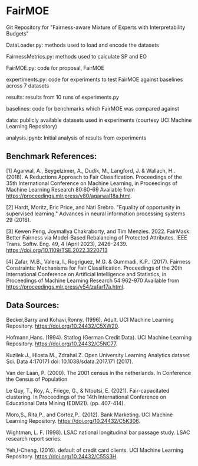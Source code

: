 # FairMOE
Git Repository for "Fairness-aware Mixture of Experts with Interpretability Budgets"


DataLoader.py: methods used to load and encode the datasets

FairnessMetrics.py: methods used to calculate SP and EO

FairMOE.py: code for proposal, FairMOE

expertiments.py: code for experiments to test FairMOE against baselines across 7 datasets

results: results from 10 runs of experiments.py

baselines: code for benchmarks which FairMOE was compared against

data: publicly available datasets used in experiments (courtesy UCI Machine Learning Repository)

analysis.ipynb: Initial analysis of results from experiments

## Benchmark References:

[1] Agarwal, A., Beygelzimer, A., Dudik, M., Langford, J. & Wallach, H.. (2018). A Reductions Approach to Fair Classification. Proceedings of the 35th International Conference on Machine Learning, in Proceedings of Machine Learning Research 80:60-69 Available from https://proceedings.mlr.press/v80/agarwal18a.html.

[2] Hardt, Moritz, Eric Price, and Nati Srebro. "Equality of opportunity in supervised learning." Advances in neural information processing systems 29 (2016).

[3] Kewen Peng, Joymallya Chakraborty, and Tim Menzies. 2022. FairMask: Better Fairness via Model-Based Rebalancing of Protected Attributes. IEEE Trans. Softw. Eng. 49, 4 (April 2023), 2426–2439. https://doi.org/10.1109/TSE.2022.3220713

[4] Zafar, M.B., Valera, I., Rogriguez, M.G. & Gummadi, K.P.. (2017). Fairness Constraints: Mechanisms for Fair Classification.  Proceedings of the 20th International Conference on Artificial Intelligence and Statistics, in Proceedings of Machine Learning Research 54:962-970 Available from https://proceedings.mlr.press/v54/zafar17a.html.

## Data Sources:

Becker,Barry and Kohavi,Ronny. (1996). Adult. UCI Machine Learning Repository. https://doi.org/10.24432/C5XW20.

Hofmann,Hans. (1994). Statlog (German Credit Data). UCI Machine Learning Repository. https://doi.org/10.24432/C5NC77.

Kuzilek J., Hlosta M., Zdrahal Z. Open University Learning Analytics dataset Sci. Data 4:170171 doi: 10.1038/sdata.2017.171 (2017).

Van der Laan, P. (2000). The 2001 census in the netherlands. In Conference the Census of Population

Le Quy, T., Roy, A., Friege, G., & Ntoutsi, E. (2021). Fair-capacitated clustering. In Proceedings of the 14th International Conference on Educational Data Mining (EDM21). (pp. 407-414).

Moro,S., Rita,P., and Cortez,P.. (2012). Bank Marketing. UCI Machine Learning Repository. https://doi.org/10.24432/C5K306.

Wightman, L. F. (1998). LSAC national longitudinal bar passage study. LSAC research report series.

Yeh,I-Cheng. (2016). default of credit card clients. UCI Machine Learning Repository. https://doi.org/10.24432/C55S3H.
